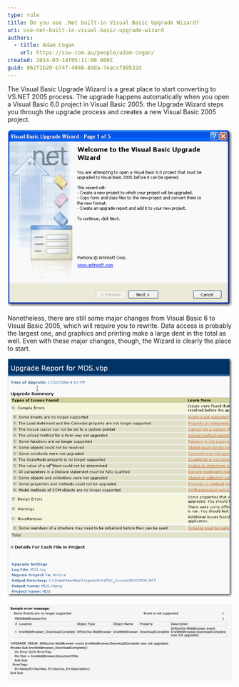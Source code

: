 ```yaml
---
type: rule
title: Do you use .Net built-in Visual Basic Upgrade Wizard?
uri: use-net-built-in-visual-basic-upgrade-wizard
authors:
  - title: Adam Cogan
    url: https://ssw.com.au/people/adam-cogan/
created: 2014-03-14T05:11:00.000Z
guid: 862f1b29-b74f-4948-8dda-7eaccf89532d
---
```

The Visual Basic Upgrade Wizard is a great place to start converting to VS.NET 2005 process. The upgrade happens automatically when you open a Visual Basic 6.0 project in Visual Basic 2005: the Upgrade Wizard steps you through the upgrade process and creates a new Visual Basic 2005 project.   

<!--endintro-->

![Figure: Visual Basic Upgrade Wizard](vbupgradewizard.gif)

Nonetheless, there are still some major changes from Visual Basic 6 to Visual Basic 2005, which will require you to rewrite. Data access is probably the largest one, and graphics and printing make a large dent in the total as well. Even with these major changes, though, the Wizard is clearly the place to start. 

![Figure: Visual Basic Upgrade Report   ](vb6upgradereport.gif)

![Figure: Sample error message](2024-04-13_15-29-58.png)
